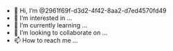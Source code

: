 - 👋 Hi, I’m @2961f69f-d3d2-4f42-8aa2-d7ed4570fd49
- 👀 I’m interested in ...
- 🌱 I’m currently learning ...
- 💞️ I’m looking to collaborate on ...
- 📫 How to reach me ...

<!---
2961f69f-d3d2-4f42-8aa2-d7ed4570fd49/2961f69f-d3d2-4f42-8aa2-d7ed4570fd49 is a ✨ special ✨ repository because its `README.md` (this file) appears on your GitHub profile.
You can click the Preview link to take a look at your changes.
--->
